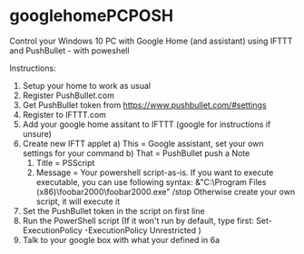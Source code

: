 # googlehomePCPOSH
Control your Windows 10 PC with Google Home (and assistant) using IFTTT and PushBullet - with poweshell


Instructions:

1. Setup your home to work as usual
2. Register PushBullet.com
3. Get PushBullet token from https://www.pushbullet.com/#settings
4. Register to IFTTT.com
5. Add your google home assitant to IFTTT (google for instructions if unsure)
6. Create new IFTT applet
  a) This = Google assistant, set your own settings for your command
  b) That = PushBullet push a Note
     1. Title = PSScript
     2. Message = Your powershell script-as-is. 
        If you want to execute executable, you can use following syntax:
         &"C:\Program Files (x86)\foobar2000\foobar2000.exe" /stop
         Otherwise create your own script, it will execute it
7. Set the PushBullet token in the script on first line
8. Run the PowerShell script (If it won't run by default, type first: Set-ExecutionPolicy -ExecutionPolicy Unrestricted )
9. Talk to your google box with what your defined in 6a




